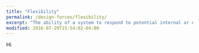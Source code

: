 ```yaml
---
title: "Flexibility"
permalink: /design-forces/flexibility/
excerpt: "The ability of a system to respond to potential internal or external changes affecting its value delivery, in a timely and cost-effective manner."
modified: 2016-07-29T15:54:02-04:00
---
```


Hi
